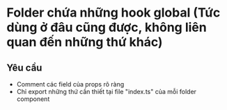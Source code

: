 # Folder chứa những hook global (Tức dùng ở đâu cũng được, không liên quan đến những thứ khác)

## Yêu cầu

- Comment các field của props rõ ràng
- Chỉ export những thứ cần thiết tại file "index.ts" của mỗi folder component
